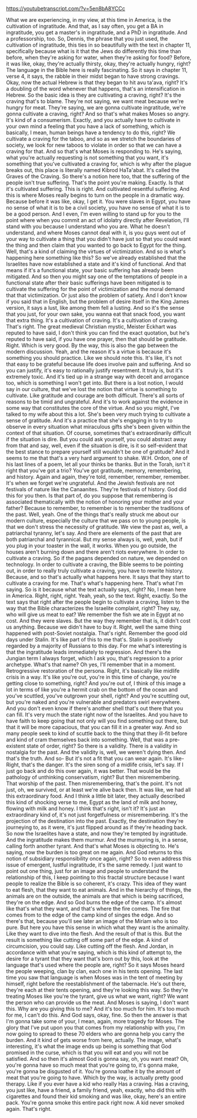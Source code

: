https://youtubetranscript.com/?v=5en8bA8YCCc

 What we are experiencing, in my view, at this time in America, is the cultivation of ingratitude. And that, as I say often, you get a BA in ingratitude, you get a master's in ingratitude, and a PhD in ingratitude. And a professorship, too. So, Dennis, the phrase that you just used, the cultivation of ingratitude, this ties in so beautifully with the text in chapter 11, specifically because what is it that the Jews do differently this time than before, when they're asking for water, when they're asking for food? Before, it was like, okay, they're actually thirsty, okay, they're actually hungry, right? The language in the Bible here is really fascinating. So it says in chapter 11, verse 4, it says, the rabble in their midst began to have strong cravings. Okay, now the actual Hebrew is that they began to hit avu ta'ava, right? It's a doubling of the word whenever that happens, that's an intensification in Hebrew. So the basic idea is they are cultivating a craving, right? It's the craving that's to blame. They're not saying, we want meat because we're hungry for meat. They're saying, we are gonna cultivate ingratitude, we're gonna cultivate a craving, right? And so that's what makes Moses so angry. It's kind of a consumerism. Exactly, and you actually have to cultivate in your own mind a feeling that you have a lack of something, which is basically, I mean, human beings have a tendency to do this, right? We cultivate a craving for the taboo, and so as we stretch the boundaries of society, we look for new taboos to violate in order so that we can have a craving for that. And so that's what Moses is responding to. He's saying, what you're actually requesting is not something that you want, it's something that you've cultivated a craving for, which is why after the plague breaks out, this place is literally named Kibrod HaTa'abat. It's called the Graves of the Craving. So there's a notion here too, that the suffering of the people isn't true suffering. That's the point you're making. Exactly. Is that it's cultivated suffering. This is right. And cultivated resentful suffering. And this is where Moses really begins to turn on the people in a dramatic way. Because before it was like, okay, I get it. You were slaves in Egypt, you have no sense of what it is to be a civil society, you have no sense of what it is to be a good person. And I even, I'm even willing to stand up for you to the point where when you commit an act of idolatry directly after Revelation, I'll stand with you because I understand who you are. What he doesn't understand, and where Moses cannot deal with it, is you guys went out of your way to cultivate a thing that you didn't have just so that you could want the thing and then claim that you wanted to go back to Egypt for the thing. Well, that's a kind of claiming the virtues of victimization. And so is what's happening here something like this? So we've already established that the Israelites have now established a state and it's kind of functional. And that means if it's a functional state, your basic suffering has already been mitigated. And so then you might say one of the temptations of people in a functional state after their basic sufferings have been mitigated is to cultivate the suffering for the point of victimization and the moral demand that that victimization. Or just also the problem of satiety. And I don't know if you said that in English, but the problem of desire itself in the King James version, it says a lust, like among them fell a lusting. And so it's the sense that you just, for your own sake, you wanna eat that snack food, you want that extra thing. It's a cultivation of craving. It's a cultivation of craving. That's right. The great medieval Christian mystic, Meister Eckhart was reputed to have said, I don't think you can find the exact quotation, but he's reputed to have said, if you have one prayer, then that should be gratitude. Right. Which is very good. By the way, this is also the gap between the modern discussion. Yeah, and the reason it's a virtue is because it's something you should practice. Like we should note this. It's like, it's not that easy to be grateful because life does involve pain and suffering. And so you can justify, it's easy to rationally justify resentment. It truly is, but it's extremely toxic. And it's tied up in a strange way with deceit and arrogance too, which is something I won't get into. But there is a lost notion, I would say in our culture, that we've lost the notion that virtue is something to cultivate. Like gratitude and courage are both difficult. There's all sorts of reasons to be timid and ungrateful. And it's to work against the evidence in some way that constitutes the core of the virtue. And so you might, I've talked to my wife about this a lot. She's been very much trying to cultivate a sense of gratitude. And it's a practice that she's engaging in to try to observe in every situation what miraculous gifts she's been given within the context of that situation. Of course, sometimes that's extraordinarily difficult if the situation is dire. But you could ask yourself, you could abstract away from that and say, well, even if the situation is dire, is it so self-evident that the best stance to prepare yourself still wouldn't be one of gratitude? And it seems to me that that's a very hard argument to shake. W.H. Ordon, one of his last lines of a poem, let all your thinks be thanks. But in the Torah, isn't it right that you've got a trio? You've got gratitude, memory, remembering, and history. Again and again, they're told, remember, remember, remember. It's when we forget we're ungrateful. And the Jewish festivals are not festivals of nature like the Canaanites. They're festivals of history. God did this for you then. Is that part of, do you suppose that remembering is associated thematically with the notion of honoring your mother and your father? Because to remember, to remember is to remember the traditions of the past. Well, yeah. One of the things that's really struck me about our modern culture, especially the culture that we pass on to young people, is that we don't stress the necessity of gratitude. We view the past as, well, a patriarchal tyranny, let's say. And there are elements of the past that are both patriarchal and tyrannical. But my sense always is, well, yeah, but if you plug in your toaster in the wall, it works. When you go outside, the houses aren't burning down and there aren't riots everywhere. In order to cultivate a craving. So if the pagans depended on nature, we depended on technology. In order to cultivate a craving, the Bible seems to be pointing out, in order to really truly cultivate a craving, you have to rewrite history. Because, and so that's actually what happens here. It says that they start to cultivate a craving for me. That's what's happening here. That's what I'm saying. So is it because what the text actually says, right? No, I mean here in America. Right, right, right. Yeah, yeah, so the text. Right, exactly. So the text says that right after the people begin to cultivate a craving, listen to the way that the Bible characterizes the Israelite complaint, right? They say, who will give us meat to eat? We remember the fish we ate in Egypt at no cost. And they were slaves. But the way they remember that is, it didn't cost us anything. Because we didn't have to buy it. Right, well the same thing happened with post-Soviet nostalgia. That's right. Remember the good old days under Stalin. It's like part of this to me that's. Stalin is positively regarded by a majority of Russians to this day. For me what's interesting is that the ingratitude leads immediately to regression. And there's the Jungian term I always forget, which I ask you, that's regression to a prior archetype. What's that name? Oh yes, I'll remember that in a moment. Retrogressive restoration of the persona. Right, it's basically like midlife crisis in a way. It's like you're out, you're in this time of change, you're getting close to something, right? And you're out of, I think of this image a lot in terms of like you're a hermit crab on the bottom of the ocean and you've scuttled, you've outgrown your shell, right? And you're scuttling out, but you're naked and you're vulnerable and predators swirl everywhere. And you don't even know if there's another shell that's out there that you can fill. It's very much the state right now of the Israelites. And you have to have faith to keep going that not only will you find something out there, but that it will be more capacious, that you can fill it in a greater way. And so many people seek to kind of scuttle back to the thing that they ill-fit before and kind of cram themselves back into something. Well, that was a pre-existent state of order, right? So there is a validity. There is a validity in nostalgia for the past. And the validity is, well, we weren't dying then. And that's the truth. And so- But it's not a fit that you can wear again. It's like- Right, that's the danger. It's the siren song of a midlife crisis, let's say. If I just go back and do this over again, it was better. That would be the pathology of unthinking conservatism, right? But then misremembering. That worship of the past. Then misremembering, that's the point. It's not just, oh, we survived, or at least we're alive back then. It was like, we had all this extraordinary food. And I think a little bit later, they actually described this kind of shocking verse to me, Egypt as the land of milk and honey, flowing with milk and honey. I think that's right, isn't it? It's just an extraordinary kind of, it's not just forgetfulness or misremembering. It's the projection of the destination into the past. Exactly, the destination they're journeying to, as it were, it's just flipped around as if they're heading back. So now the Israelites have a state, and now they're tempted by ingratitude. And the ingratitude makes them murmur. And the murmuring is, in a sense, calling forth another tyrant. And that's what Moses is objecting to. He's saying, now the burden is too great on me again. And God returns to this notion of subsidiary responsibility once again, right? So to even address this issue of emergent, lustful ingratitude, it's the same remedy. I just want to point out one thing, just for an image and people to understand the relationship of this, I keep pointing to this fractal structure because I want people to realize the Bible is so coherent, it's crazy. This idea of they want to eat flesh, that they want to eat animals. And in the hierarchy of things, the animals are on the outside, the animals are that which is being sacrificed, they're on the edge. And so God burns the edge of the camp. It's almost like that's what they want, and that's where the fire comes. The fire that comes from to the edge of the camp kind of singes the edge. And so there's that, because you'll see later an image of the Miriam who is too pure. But here you have this sense in which what they want is the animality. Like they want to dive into the flesh. And the result of that is this. But the result is something like cutting off some part of the edge. A kind of circumcision, you could say. Like cutting off the flesh. And Jordan, in accordance with what you're saying, which is this kind of attempt to, the desire for a tyrant that they want that's born out by this, look at the language that's used where the people are, right? So it says Moses heard the people weeping, clan by clan, each one in his tents opening. The last time you saw that language is when Moses was in the tent of meeting by himself, right before the reestablishment of the tabernacle. He's out there, they're each at their tents opening, and they're looking this way. So they're treating Moses like you're the tyrant, give us what we want, right? We want the person who can provide us the meat. And Moses is saying, I don't want this. Why are you giving this to me? And it's too much for him. It's too much for me, I can't do this. And God says, okay, fine. So then the answer is that I'm gonna take some of your, I mean, again, more tragedy for Moses. The glory that I've put upon you that comes from my relationship with you, I'm now going to spread to these 70 elders who are gonna help you carry the burden. And it kind of gets worse from here, actually. The image, what's interesting, it's what the image ends up being is something that God promised in the curse, which is that you will eat and you will not be satisfied. And so then it's almost God is gonna say, oh, you want meat? Oh, you're gonna have so much meat that you're going to, it's gonna make, you're gonna be disgusted of it. You're gonna loathe it by the amount of meat that you're going to have. Which by the way, is actually pretty good therapy. Like if you ever have a kid who really Has a craving. Has a craving, you just like, have a friend, a family friend, yeah, exactly, who did this with cigarettes and found their kid smoking and was like, okay, here's an entire pack. You're gonna smoke this entire pack right now. A kid never smoked again. That's right.